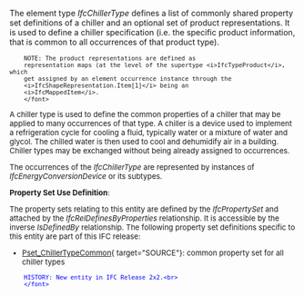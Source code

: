 ﻿The element type _IfcChillerType_ defines a list of commonly shared property set definitions of a chiller and an optional set of product representations. It is used to define a chiller specification (i.e. the specific product information, that is common to all occurrences of that product type).

> <font size="-1">
		NOTE: The product representations are defined as
		representation maps (at the level of the supertype <i>IfcTypeProduct</i>, which
		get assigned by an element occurrence instance through the
		<i>IfcShapeRepresentation.Item[1]</i> being an
		<i>IfcMappedItem</i>.
    	</font>

A chiller type is used to define the common properties of a chiller that may be applied to many occurrences of that type. A chiller is a device used to implement a refrigeration cycle for cooling a fluid, typically water or a mixture of water and glycol. The chilled water is then used to cool and dehumidify air in a building. Chiller types may be exchanged without being already assigned to occurrences.

The occurrences of the _IfcChillerType_ are represented by instances of _IfcEnergyConversionDevice_ or its subtypes.

****Property Set Use Definition****:

The property sets relating to this entity are defined by the _IfcPropertySet_ and attached by the _IfcRelDefinesByProperties_ relationship. It is accessible by the inverse _IsDefinedBy_ relationship. The following property set definitions specific to this entity are part of this IFC release:

* [Pset_ChillerTypeCommon](../../psd/IfcHvacDomain/Pset_ChillerTypeCommon.xml){ target="SOURCE"}: common property set for all chiller types 

> <font color="#0000ff" size="-1">
    	HISTORY: New entity in IFC Release 2x2.<br>
    	</font>
